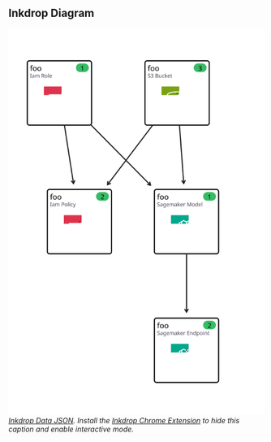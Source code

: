 ## Inkdrop Diagram
![Inkdrop Diagram](https://github.com/inkdrop-org/inkdrop-gh-action-example/blob/inkdrop-ci-data/inkdrop-data/PR5/module.sagemaker_24-04-05_14-24-10.svg?raw=true)
*[Inkdrop Data JSON](https://github.com/inkdrop-org/inkdrop-gh-action-example/blob/inkdrop-ci-data/inkdrop-data/PR5/inkdrop-ci-data-sagemaker_24-04-05_14-24-08.json). Install the [Inkdrop Chrome Extension](https://chromewebstore.google.com/detail/visualize-your-terraform/pddpcicnnongifmhilbamagnhiiibkki) to hide this caption and enable interactive mode.*
